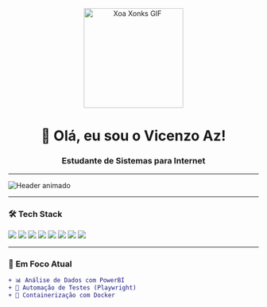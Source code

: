 <!-- Header Animado -->
<div align="center">
  <img src="[INSIRA_SEU_GIF_AQUI]" width="200px" alt="Xoa Xonks GIF" />
  <h1 align="center">👋 Olá, eu sou o Vicenzo Az!</h1>
  <h3 align="center">Estudante de Sistemas para Internet</h3>
</div>

---

<!-- Divisor Techy -->
<img src="https://readme-typing-svg.demolab.com?font=Fira+Code&size=25&duration=3000&pause=1000&color=1ABC9C&center=true&vCenter=true&width=800&height=50&lines=Seja+bem-vindo(a)+ao+meu+universo+tech!;Codificar+%C3%A9+aprender+constantemente+%F0%9F%92%BB" alt="Header animado" />

---

### 🛠 **Tech Stack** 
<!-- Badges Dinâmicas -->
<div align="left">
  <img src="https://img.shields.io/badge/Python-3776AB?style=for-the-badge&logo=python&logoColor=white" />
  <img src="https://img.shields.io/badge/C-00599C?style=for-the-badge&logo=c&logoColor=white" />
  <img src="https://img.shields.io/badge/JavaScript-F7DF1E?style=for-the-badge&logo=javascript&logoColor=black" />
  <img src="https://img.shields.io/badge/React-20232A?style=for-the-badge&logo=react&logoColor=61DAFB" />
  <img src="https://img.shields.io/badge/Django-092E20?style=for-the-badge&logo=django&logoColor=white" />
  <img src="https://img.shields.io/badge/Node.js-339933?style=for-the-badge&logo=nodedotjs&logoColor=white" />
  <img src="https://img.shields.io/badge/Docker-2496ED?style=for-the-badge&logo=docker&logoColor=white" />
  <img src="https://img.shields.io/badge/Playwright-45BA4B?style=for-the-badge&logo=playwright&logoColor=white" />
</div>

---

### 🎯 **Em Foco Atual**
```diff
+ 📊 Análise de Dados com PowerBI
+ 🧪 Automação de Testes (Playwright)
+ 🐳 Containerização com Docker
